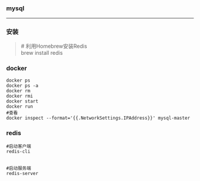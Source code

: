 ### mysql

---
### 安装
>\# 利用Homebrew安装Redis  
> brew install redis

### docker
```
docker ps
docker ps -a
docker rm
docker rmi
docker start
docker run
#查看
docker inspect --format='{{.NetworkSettings.IPAddress}}' mysql-master
```

### redis
```
#启动客户端
redis-cli


#启动服务端
redis-server
```





